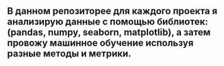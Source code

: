 ## В данном репозиторее для каждого проекта я анализирую данные с помощью библиотек:(pandas, numpy, seaborn, matplotlib), а затем провожу машинное обучение используя разные методы и метрики.
